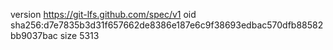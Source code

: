 version https://git-lfs.github.com/spec/v1
oid sha256:d7e7835b3d31f657662de8386e187e6c9f38693edbac570dfb88582bb9037bac
size 5313
